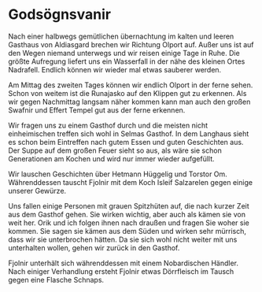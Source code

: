 # Godsögnsvanir

Nach einer halbwegs gemütlichen übernachtung im kalten und leeren Gasthaus von Aldiasgard brechen wir Richtung Olport auf.
Außer uns ist auf den Wegen niemand unterwegs und wir reisen einige Tage in Ruhe.
Die größte Aufregung liefert uns ein Wasserfall in der nähe des kleinen Ortes Nadrafell.
Endlich können wir wieder mal etwas sauberer werden.

Am Mittag des zweiten Tages können wir endlich Olport in der ferne sehen.
Schon von weitem ist die Runajasko auf den Klippen gut zu erkennen.
Als wir gegen Nachmittag langsam näher kommen kann man auch den großen Swafnir und Effert Tempel gut aus der ferne erkennen.

Wir fragen uns zu einem Gasthof durch und die meisten nicht einheimischen treffen sich wohl in Selmas Gasthof.
In dem Langhaus sieht es schon beim Eintreffen nach gutem Essen und guten Geschichten aus.
Der Suppe auf dem großen Feuer sieht so aus, als wäre sie schon Generationen am Kochen und wird nur immer wieder aufgefüllt.

Wir lauschen Geschichten über Hetmann Hüggelig und Torstor Om.
Währenddessen tauscht Fjolnir mit dem Koch Isleif Salzarelen gegen einige unserer Gewürze.

Uns fallen einige Personen mit grauen Spitzhüten auf, die nach kurzer Zeit aus dem Gasthof gehen.
Sie wirken wichtig, aber auch als kämen sie von weit her.
Orik und ich folgen ihnen nach draußen und fragen Sie woher sie kommen.
Sie sagen sie kämen aus dem Süden und wirken sehr mürrisch, dass wir sie unterbrochen hätten.
Da sie sich wohl nicht weiter mit uns unterhalten wollen, gehen wir zurück in den Gasthof.

Fjolnir unterhält sich währenddessen mit einem Nobardischen Händler.
Nach einiger Verhandlung ersteht Fjolnir etwas Dörrfleisch im Tausch gegen eine Flasche Schnaps.
